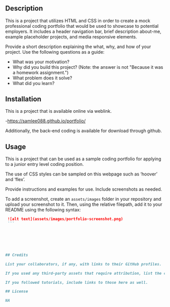 # <samuel-project-portfolio>

## Description

This is a project that utilizes HTML and CSS in order to create a mock professional coding portfolio that would be used to showcase to potential employers. It includes a header navigation bar, brief description about-me, example placeholder projects, and media responsive elements. 


Provide a short description explaining the what, why, and how of your project. Use the following questions as a guide:

- What was your motivation?
- Why did you build this project? (Note: the answer is not "Because it was a homework assignment.")
- What problem does it solve?
- What did you learn?

## Installation

This is a project that is available online via weblink. 

-https://samlee088.github.io/portfolio/

Additionally, the back-end coding is available for download through github.

## Usage

This is a project that can be used as a sample coding portfolio for applying to a junior entry level coding position. 

The use of CSS styles can be sampled on this webpage such as ‘hoover’ and ‘flex’.



Provide instructions and examples for use. Include screenshots as needed.

To add a screenshot, create an `assets/images` folder in your repository and upload your screenshot to it. Then, using the relative filepath, add it to your README using the following syntax:



   ```md
    ![alt text](assets/images/portfolio-screenshot.png)
    ```






## Credits

List your collaborators, if any, with links to their GitHub profiles.

If you used any third-party assets that require attribution, list the creators with links to their primary web presence in this section.

If you followed tutorials, include links to those here as well.

## License

NA



